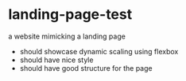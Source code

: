 # landing-page-test
a website mimicking a landing page  

- should showcase dynamic scaling using flexbox
- should have nice style 
- should have good structure for the page
